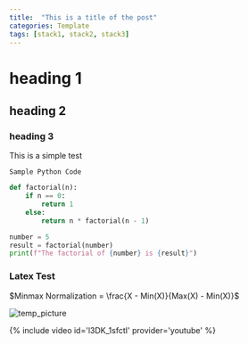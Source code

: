 ```yaml
---
title:  "This is a title of the post"
categories: Template
tags: [stack1, stack2, stack3]
---
```

# heading 1

## heading 2

### heading 3

This is a simple test

`Sample Python Code`

```python
def factorial(n):
    if n == 0:
        return 1
    else:
        return n * factorial(n - 1)

number = 5
result = factorial(number)
print(f"The factorial of {number} is {result}")
```

### Latex Test
$Minmax Normalization = \frac{X - Min(X)}{Max(X) - Min(X)}$

![temp_picture]({{site.url}}/images/2023-08-12-filename/bio_photo.png)

{% include video id='l3DK_1sfctI' provider='youtube' %}
